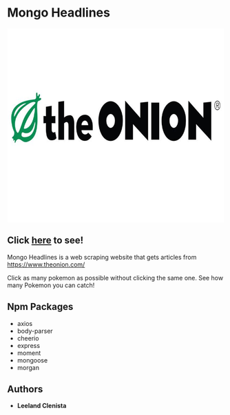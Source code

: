 # Mongo Headlines

<img align="center" width="650" height="450"
     title="pokemon logo" src="./theonionlogo.jpg">

## Click [here](https://pacific-fortress-37824.herokuapp.com/) to see!


Mongo Headlines is a web scraping website that gets articles from https://www.theonion.com/

Click as many pokemon as possible without clicking the same one. See how many Pokemon you can catch!


## Npm Packages
* axios
* body-parser
* cheerio
* express
* moment
* mongoose
* morgan



## Authors

* **Leeland Clenista**